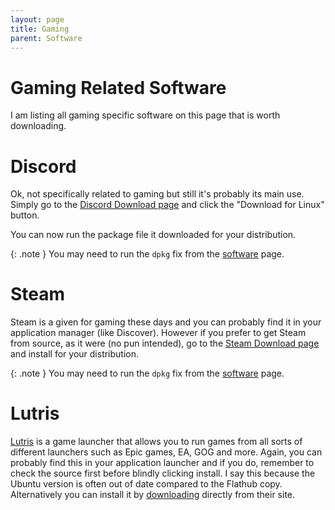 ```yaml
---
layout: page
title: Gaming
parent: Software
---
```


# Gaming Related Software

I am listing all gaming specific software on this page that is worth downloading.

# Discord

Ok, not specifically related to gaming but still it's probably its main use. Simply go to the [Discord Download page](https://discord.com/download) and click the "Download for Linux" button.

You can now run the package file it downloaded for your distribution.

{: .note }
You may need to run the `dpkg` fix from the [software](./) page.

# Steam

Steam is a given for gaming these days and you can probably find it in your application manager (like Discover). However if you prefer to get Steam from source, as it were (no pun intended), go to the [Steam Download page](https://store.steampowered.com/about/) and install for your distribution.

{: .note }
You may need to run the `dpkg` fix from the [software](./) page.

# Lutris

[Lutris](https://lutris.net/) is a game launcher that allows you to run games from all sorts of different launchers such as Epic games, EA, GOG and more. Again, you can probably find this in your application launcher and if you do, remember to check the source first before blindly clicking install. I say this because the Ubuntu version is often out of date compared to the Flathub copy.
Alternatively you can install it by [downloading](https://lutris.net/downloads) directly from their site.